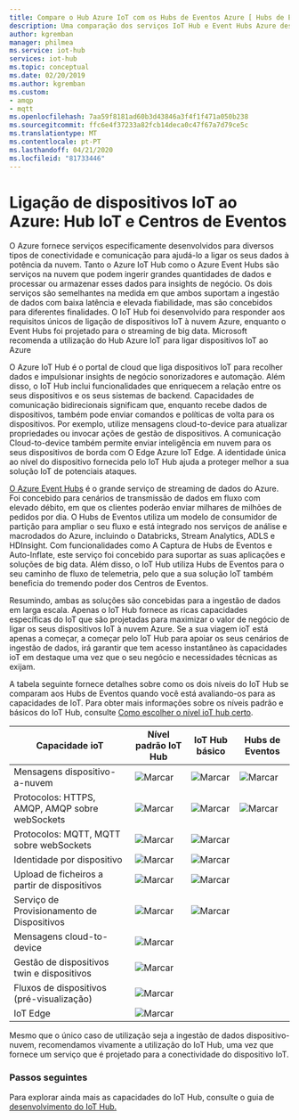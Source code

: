 ```yaml
---
title: Compare o Hub Azure IoT com os Hubs de Eventos Azure [ Hubs de Eventos Azure] Microsoft Docs
description: Uma comparação dos serviços IoT Hub e Event Hubs Azure destacando diferenças funcionais e casos de utilização. A comparação inclui protocolos suportados, gestão de dispositivos, monitorização e uploads de ficheiros.
author: kgremban
manager: philmea
ms.service: iot-hub
services: iot-hub
ms.topic: conceptual
ms.date: 02/20/2019
ms.author: kgremban
ms.custom:
- amqp
- mqtt
ms.openlocfilehash: 7aa59f8181ad60b3d43846a3f4f1f471a050b238
ms.sourcegitcommit: ffc6e4f37233a82fcb14deca0c47f67a7d79ce5c
ms.translationtype: MT
ms.contentlocale: pt-PT
ms.lasthandoff: 04/21/2020
ms.locfileid: "81733446"
---
```

# <a name="connecting-iot-devices-to-azure-iot-hub-and-event-hubs"></a>Ligação de dispositivos IoT ao Azure: Hub IoT e Centros de Eventos

O Azure fornece serviços especificamente desenvolvidos para diversos tipos de conectividade e comunicação para ajudá-lo a ligar os seus dados à potência da nuvem. Tanto o Azure IoT Hub como o Azure Event Hubs são serviços na nuvem que podem ingerir grandes quantidades de dados e processar ou armazenar esses dados para insights de negócio. Os dois serviços são semelhantes na medida em que ambos suportam a ingestão de dados com baixa latência e elevada fiabilidade, mas são concebidos para diferentes finalidades. O IoT Hub foi desenvolvido para responder aos requisitos únicos de ligação de dispositivos IoT à nuvem Azure, enquanto o Event Hubs foi projetado para o streaming de big data. Microsoft recomenda a utilização do Hub Azure IoT para ligar dispositivos IoT ao Azure

O Azure IoT Hub é o portal de cloud que liga dispositivos IoT para recolher dados e impulsionar insights de negócio sonorizadores e automação. Além disso, o IoT Hub inclui funcionalidades que enriquecem a relação entre os seus dispositivos e os seus sistemas de backend. Capacidades de comunicação bidirecionais significam que, enquanto recebe dados de dispositivos, também pode enviar comandos e políticas de volta para os dispositivos. Por exemplo, utilize mensagens cloud-to-device para atualizar propriedades ou invocar ações de gestão de dispositivos. A comunicação Cloud-to-device também permite enviar inteligência em nuvem para os seus dispositivos de borda com O Edge Azure IoT Edge. A identidade única ao nível do dispositivo fornecida pelo IoT Hub ajuda a proteger melhor a sua solução IoT de potenciais ataques. 

[O Azure Event Hubs](../event-hubs/event-hubs-what-is-event-hubs.md) é o grande serviço de streaming de dados do Azure. Foi concebido para cenários de transmissão de dados em fluxo com elevado débito, em que os clientes poderão enviar milhares de milhões de pedidos por dia. O Hubs de Eventos utiliza um modelo de consumidor de partição para ampliar o seu fluxo e está integrado nos serviços de análise e macrodados do Azure, incluindo o Databricks, Stream Analytics, ADLS e HDInsight. Com funcionalidades como A Captura de Hubs de Eventos e Auto-Inflate, este serviço foi concebido para suportar as suas aplicações e soluções de big data. Além disso, o IoT Hub utiliza Hubs de Eventos para o seu caminho de fluxo de telemetria, pelo que a sua solução IoT também beneficia do tremendo poder dos Centros de Eventos.

Resumindo, ambas as soluções são concebidas para a ingestão de dados em larga escala. Apenas o IoT Hub fornece as ricas capacidades específicas do IoT que são projetadas para maximizar o valor de negócio de ligar os seus dispositivos IoT à nuvem Azure.  Se a sua viagem ioT está apenas a começar, a começar pelo IoT Hub para apoiar os seus cenários de ingestão de dados, irá garantir que tem acesso instantâneo às capacidades ioT em destaque uma vez que o seu negócio e necessidades técnicas as exijam.

A tabela seguinte fornece detalhes sobre como os dois níveis do IoT Hub se comparam aos Hubs de Eventos quando você está avaliando-os para as capacidades de IoT. Para obter mais informações sobre os níveis padrão e básicos do IoT Hub, consulte [Como escolher o nível ioT hub certo](iot-hub-scaling.md).

| Capacidade ioT | Nível padrão IoT Hub | IoT Hub básico | Hubs de Eventos |
| --- | --- | --- | --- |
| Mensagens dispositivo-a-nuvem | ![Marcar][checkmark] | ![Marcar][checkmark] | ![Marcar][checkmark] |
| Protocolos: HTTPS, AMQP, AMQP sobre webSockets | ![Marcar][checkmark] | ![Marcar][checkmark] | ![Marcar][checkmark] |
| Protocolos: MQTT, MQTT sobre webSockets | ![Marcar][checkmark] | ![Marcar][checkmark] |  |
| Identidade por dispositivo | ![Marcar][checkmark] | ![Marcar][checkmark] |  |
| Upload de ficheiros a partir de dispositivos | ![Marcar][checkmark] | ![Marcar][checkmark] |  |
| Serviço de Provisionamento de Dispositivos | ![Marcar][checkmark] | ![Marcar][checkmark] |  |
| Mensagens cloud-to-device | ![Marcar][checkmark] |  |  |
| Gestão de dispositivos twin e dispositivos | ![Marcar][checkmark] |  |  |
| Fluxos de dispositivos (pré-visualização) | ![Marcar][checkmark] |  |  |
| IoT Edge | ![Marcar][checkmark] |  |  |

Mesmo que o único caso de utilização seja a ingestão de dados dispositivo-nuvem, recomendamos vivamente a utilização do IoT Hub, uma vez que fornece um serviço que é projetado para a conectividade do dispositivo IoT. 

### <a name="next-steps"></a>Passos seguintes

Para explorar ainda mais as capacidades do IoT Hub, consulte o guia de [desenvolvimento do IoT Hub.](iot-hub-devguide.md)

<!-- This one reference link is used over and over. --robinsh -->
[checkmark]: ./media/iot-hub-compare-event-hubs/ic195031.png
